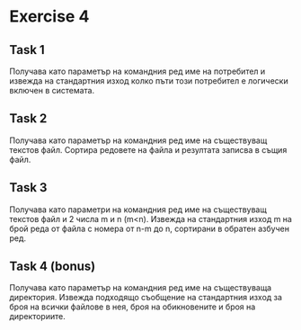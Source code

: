 # Exercise 4

## Task 1
Получава като параметър на командния ред име на потребител и извежда на стандартния изход колко пъти този потребител е логически включен в системата.

## Task 2
Получава като параметър на командния ред име на съществуващ текстов файл. Сортира редовете на файла и резултата записва в същия файл.

## Task 3
Получава като параметри на командния ред име на съществуващ текстов файл и 2 числа m и n (m<n). Извежда на стандартния изход m на брой реда от файла с номера от n-m до n, сортирани в обратен азбучен ред.

## Task 4 (bonus)
Получава като параметър на командния ред име на съществуваща директория. Извежда подходящо съобщение на стандартния изход за броя на всички файлове в нея, броя на обикновените и броя на директориите.
